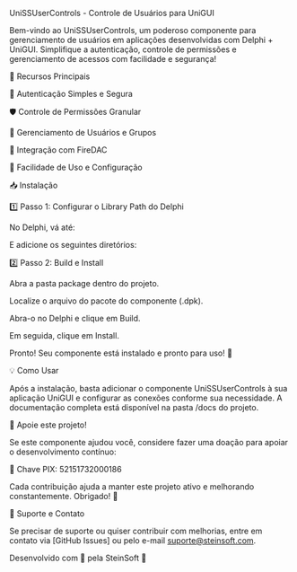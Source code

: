 UniSSUserControls - Controle de Usuários para UniGUI

Bem-vindo ao UniSSUserControls, um poderoso componente para gerenciamento de usuários em aplicações desenvolvidas com Delphi + UniGUI. Simplifique a autenticação, controle de permissões e gerenciamento de acessos com facilidade e segurança!

🚀 Recursos Principais

🔑 Autenticação Simples e Segura

🛡 Controle de Permissões Granular

👥 Gerenciamento de Usuários e Grupos

🔄 Integração com FireDAC

📌 Facilidade de Uso e Configuração

📥 Instalação

1️⃣ Passo 1: Configurar o Library Path do Delphi

No Delphi, vá até:

E adicione os seguintes diretórios:

2️⃣ Passo 2: Build e Install

Abra a pasta package dentro do projeto.

Localize o arquivo do pacote do componente (.dpk).

Abra-o no Delphi e clique em Build.

Em seguida, clique em Install.

Pronto! Seu componente está instalado e pronto para uso! 🎉

💡 Como Usar

Após a instalação, basta adicionar o componente UniSSUserControls à sua aplicação UniGUI e configurar as conexões conforme sua necessidade. A documentação completa está disponível na pasta /docs do projeto.

💖 Apoie este projeto!

Se este componente ajudou você, considere fazer uma doação para apoiar o desenvolvimento contínuo:

📌 Chave PIX: 52151732000186

Cada contribuição ajuda a manter este projeto ativo e melhorando constantemente. Obrigado! 🙌

📧 Suporte e Contato

Se precisar de suporte ou quiser contribuir com melhorias, entre em contato via [GitHub Issues] ou pelo e-mail suporte@steinsoft.com.

Desenvolvido com 💙 pela SteinSoft 🚀
